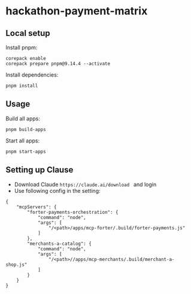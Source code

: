 # hackathon-payment-matrix

## Local setup

Install pnpm:

```
corepack enable
corepack prepare pnpm@9.14.4 --activate
```

Install dependencies:

```
pnpm install
```

## Usage

Build all apps:

```
pnpm build-apps
```

Start all apps:

```
pnpm start-apps
```

## Setting up Clause

- Download Claude `https://claude.ai/download ` and login
- Use following config in the setting:

```
{
    "mcpServers": {
        "forter-payments-orchestration": {
            "command": "node",
            "args": [
                "/<path>/apps/mcp-forter/.build/forter-payments.js"
            ]
        },
        "merchants-a-catalog": {
            "command": "node",
            "args": [
                "/<path>//apps/mcp-merchants/.build/merchant-a-shop.js"
            ]
        }
    }
}
```
